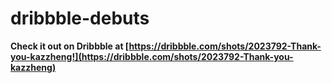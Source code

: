 # dribbble-debuts

**Check it out on Dribbble at [https://dribbble.com/shots/2023792-Thank-you-kazzheng!](https://dribbble.com/shots/2023792-Thank-you-kazzheng)**
